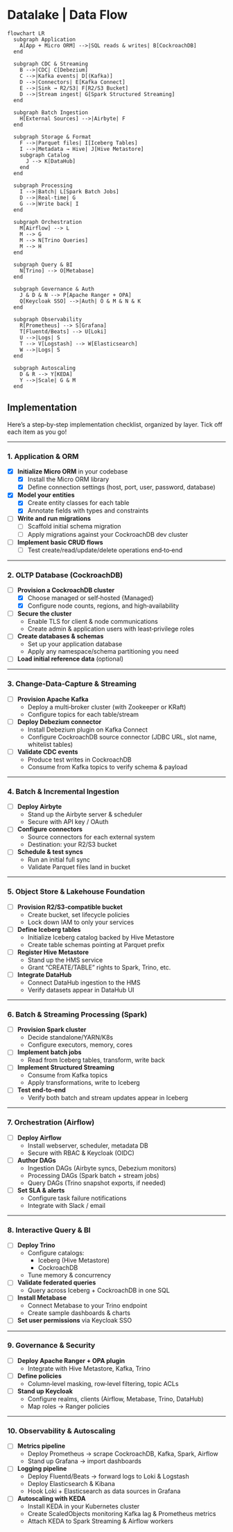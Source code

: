 # Datalake | Data Flow

```mermaid
flowchart LR
  subgraph Application
    A[App + Micro ORM] -->|SQL reads & writes| B[CockroachDB]
  end

  subgraph CDC & Streaming
    B -->|CDC| C[Debezium]
    C -->|Kafka events| D[(Kafka)]
    D -->|Connectors| E[Kafka Connect]
    E -->|Sink → R2/S3| F[R2/S3 Bucket]
    D -->|Stream ingest| G[Spark Structured Streaming]
  end

  subgraph Batch Ingestion
    H[External Sources] -->|Airbyte| F
  end

  subgraph Storage & Format
    F -->|Parquet files| I[Iceberg Tables]
    I -->|Metadata → Hive| J[Hive Metastore]
    subgraph Catalog
      J --> K[DataHub]
    end
  end

  subgraph Processing
    I -->|Batch| L[Spark Batch Jobs]
    D -->|Real‑time| G
    G -->|Write back| I
  end

  subgraph Orchestration
    M[Airflow] --> L
    M --> G
    M --> N[Trino Queries]
    M --> H
  end

  subgraph Query & BI
    N[Trino] --> O[Metabase]
  end

  subgraph Governance & Auth
    J & D & N --> P[Apache Ranger + OPA]
    Q[Keycloak SSO] -->|Auth| O & M & N & K
  end

  subgraph Observability
    R[Prometheus] --> S[Grafana]
    T[Fluentd/Beats] --> U[Loki]
    U -->|Logs| S
    T --> V[Logstash] --> W[Elasticsearch]
    W -->|Logs| S
  end

  subgraph Autoscaling
    D & R --> Y[KEDA]
    Y -->|Scale| G & M
  end
```

## Implementation

Here’s a step‐by‐step implementation checklist, organized by layer. Tick off each item as you go!

---

### 1. Application & ORM

- [x] **Initialize Micro ORM** in your codebase
  - [x] Install the Micro ORM library
  - [x] Define connection settings (host, port, user, password, database)
- [x] **Model your entities**
  - [x] Create entity classes for each table
  - [x] Annotate fields with types and constraints
- [ ] **Write and run migrations**
  - [ ] Scaffold initial schema migration
  - [ ] Apply migrations against your CockroachDB dev cluster
- [ ] **Implement basic CRUD flows**
  - [ ] Test create/read/update/delete operations end‑to‑end

---

### 2. OLTP Database (CockroachDB)

- [ ] **Provision a CockroachDB cluster**
  - [x] Choose managed or self‑hosted {Managed}
  - [x] Configure node counts, regions, and high‑availability
- [ ] **Secure the cluster**
  - Enable TLS for client & node communications
  - Create admin & application users with least‑privilege roles
- [ ] **Create databases & schemas**
  - Set up your application database
  - Apply any namespace/schema partitioning you need
- [ ] **Load initial reference data** (optional)

---

### 3. Change‑Data‑Capture & Streaming

- [ ] **Provision Apache Kafka**
  - Deploy a multi‑broker cluster (with Zookeeper or KRaft)
  - Configure topics for each table/stream
- [ ] **Deploy Debezium connector**
  - Install Debezium plugin on Kafka Connect
  - Configure CockroachDB source connector (JDBC URL, slot name, whitelist tables)
- [ ] **Validate CDC events**
  - Produce test writes in CockroachDB
  - Consume from Kafka topics to verify schema & payload

---

### 4. Batch & Incremental Ingestion

- [ ] **Deploy Airbyte**
  - Stand up the Airbyte server & scheduler
  - Secure with API key / OAuth
- [ ] **Configure connectors**
  - Source connectors for each external system
  - Destination: your R2/S3 bucket
- [ ] **Schedule & test syncs**
  - Run an initial full sync
  - Validate Parquet files land in bucket

---

### 5. Object Store & Lakehouse Foundation

- [ ] **Provision R2/S3‑compatible bucket**
  - Create bucket, set lifecycle policies
  - Lock down IAM to only your services
- [ ] **Define Iceberg tables**
  - Initialize Iceberg catalog backed by Hive Metastore
  - Create table schemas pointing at Parquet prefix
- [ ] **Register Hive Metastore**
  - Stand up the HMS service
  - Grant “CREATE/TABLE” rights to Spark, Trino, etc.
- [ ] **Integrate DataHub**
  - Connect DataHub ingestion to the HMS
  - Verify datasets appear in DataHub UI

---

### 6. Batch & Streaming Processing (Spark)

- [ ] **Provision Spark cluster**
  - Decide standalone/YARN/K8s
  - Configure executors, memory, cores
- [ ] **Implement batch jobs**
  - Read from Iceberg tables, transform, write back
- [ ] **Implement Structured Streaming**
  - Consume from Kafka topics
  - Apply transformations, write to Iceberg
- [ ] **Test end‑to‑end**
  - Verify both batch and stream updates appear in Iceberg

---

### 7. Orchestration (Airflow)

- [ ] **Deploy Airflow**
  - Install webserver, scheduler, metadata DB
  - Secure with RBAC & Keycloak (OIDC)
- [ ] **Author DAGs**
  - Ingestion DAGs (Airbyte syncs, Debezium monitors)
  - Processing DAGs (Spark batch + stream jobs)
  - Query DAGs (Trino snapshot exports, if needed)
- [ ] **Set SLA & alerts**
  - Configure task failure notifications
  - Integrate with Slack / email

---

### 8. Interactive Query & BI

- [ ] **Deploy Trino**
  - Configure catalogs:
    - Iceberg (Hive Metastore)
    - CockroachDB
  - Tune memory & concurrency
- [ ] **Validate federated queries**
  - Query across Iceberg + CockroachDB in one SQL
- [ ] **Install Metabase**
  - Connect Metabase to your Trino endpoint
  - Create sample dashboards & charts
- [ ] **Set user permissions** via Keycloak SSO

---

### 9. Governance & Security

- [ ] **Deploy Apache Ranger + OPA plugin**
  - Integrate with Hive Metastore, Kafka, Trino
- [ ] **Define policies**
  - Column‑level masking, row‑level filtering, topic ACLs
- [ ] **Stand up Keycloak**
  - Configure realms, clients (Airflow, Metabase, Trino, DataHub)
  - Map roles → Ranger policies

---

### 10. Observability & Autoscaling

- [ ] **Metrics pipeline**
  - Deploy Prometheus → scrape CockroachDB, Kafka, Spark, Airflow
  - Stand up Grafana → import dashboards
- [ ] **Logging pipeline**
  - Deploy Fluentd/Beats → forward logs to Loki & Logstash
  - Deploy Elasticsearch & Kibana
  - Hook Loki + Elasticsearch as data sources in Grafana
- [ ] **Autoscaling with KEDA**
  - Install KEDA in your Kubernetes cluster
  - Create ScaledObjects monitoring Kafka lag & Prometheus metrics
  - Attach KEDA to Spark Streaming & Airflow workers
